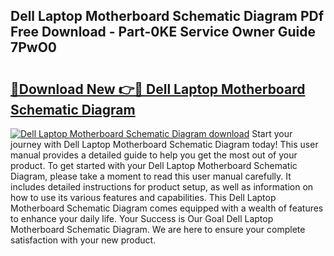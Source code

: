 ## Dell Laptop Motherboard Schematic Diagram PDf Free Download - Part-0KE Service Owner Guide 7PwO0

# <h2><a href="http://dfmurhu.blite.top/?on=Dell+Laptop+Motherboard+Schematic+Diagram">🔗Download New 👉🔴 Dell Laptop Motherboard Schematic Diagram</a></h2>

[![Dell Laptop Motherboard Schematic Diagram download](https://i.imgur.com/lujVjoI.png)](http://dfmurhu.blite.top/?on=Dell+Laptop+Motherboard+Schematic+Diagram)
Start your journey with Dell Laptop Motherboard Schematic Diagram today! This user manual provides a detailed guide to help you get the most out of your product. To get started with your Dell Laptop Motherboard Schematic Diagram, please take a moment to read this user manual carefully. It includes detailed instructions for product setup, as well as information on how to use its various features and capabilities. This Dell Laptop Motherboard Schematic Diagram comes equipped with a wealth of features to enhance your daily life. Your Success is Our Goal Dell Laptop Motherboard Schematic Diagram. We are here to ensure your complete satisfaction with your new product.
